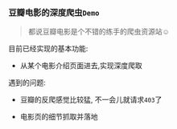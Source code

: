 ### 豆瓣电影的深度爬虫`Demo`


> 都说豆瓣电影是个不错的练手的爬虫资源站☺️


目前已经实现的基本功能:

* 从某个电影介绍页面进去,实现深度爬取


遇到的问题:

* 豆瓣的反爬感觉比较猛, 不一会儿就请求`403`了

* 电影页的细节抓取并落地